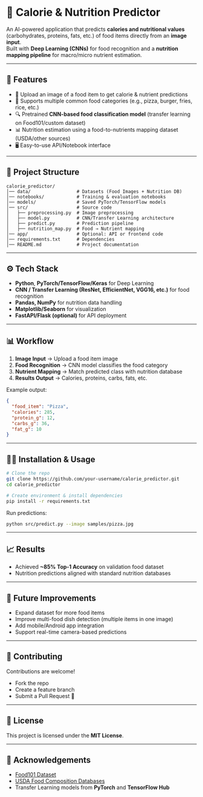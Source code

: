 # 🍔 Calorie & Nutrition Predictor

An AI-powered application that predicts **calories and nutritional values** (carbohydrates, proteins, fats, etc.) of food items directly from an **image input**.  
Built with **Deep Learning (CNNs)** for food recognition and a **nutrition mapping pipeline** for macro/micro nutrient estimation.

---

## 🚀 Features
- 📸 Upload an image of a food item to get calorie & nutrient predictions  
- 🍕 Supports multiple common food categories (e.g., pizza, burger, fries, rice, etc.)  
- 🔍 Pretrained **CNN-based food classification model** (transfer learning on Food101/custom dataset)  
- 📊 Nutrition estimation using a food-to-nutrients mapping dataset (USDA/other sources)  
- 🖥️ Easy-to-use API/Notebook interface  

---

## 📂 Project Structure
```
calorie_predictor/
│── data/                 # Datasets (Food Images + Nutrition DB)
│── notebooks/            # Training & evaluation notebooks
│── models/               # Saved PyTorch/TensorFlow models
│── src/                  # Source code
│   ├── preprocessing.py  # Image preprocessing
│   ├── model.py          # CNN/Transfer Learning architecture
│   ├── predict.py        # Prediction pipeline
│   ├── nutrition_map.py  # Food → Nutrient mapping
│── app/                  # Optional: API or frontend code
│── requirements.txt      # Dependencies
│── README.md             # Project documentation
```

---

## ⚙️ Tech Stack
- **Python**, **PyTorch/TensorFlow/Keras** for Deep Learning  
- **CNN / Transfer Learning (ResNet, EfficientNet, VGG16, etc.)** for food recognition  
- **Pandas, NumPy** for nutrition data handling  
- **Matplotlib/Seaborn** for visualization  
- **FastAPI/Flask (optional)** for API deployment  

---

## 📊 Workflow
1. **Image Input** → Upload a food item image  
2. **Food Recognition** → CNN model classifies the food category  
3. **Nutrient Mapping** → Match predicted class with nutrition database  
4. **Results Output** → Calories, proteins, carbs, fats, etc.  

Example output:  
```json
{
  "food_item": "Pizza",
  "calories": 285,
  "protein_g": 12,
  "carbs_g": 36,
  "fat_g": 10
}
```

---

## 🧑‍💻 Installation & Usage
```bash
# Clone the repo
git clone https://github.com/your-username/calorie_predictor.git
cd calorie_predictor

# Create environment & install dependencies
pip install -r requirements.txt
```

Run predictions:
```bash
python src/predict.py --image samples/pizza.jpg
```

---

## 📈 Results
- Achieved **~85% Top-1 Accuracy** on validation food dataset  
- Nutrition predictions aligned with standard nutrition databases  

---

## 📌 Future Improvements
- Expand dataset for more food items  
- Improve multi-food dish detection (multiple items in one image)  
- Add mobile/Android app integration  
- Support real-time camera-based predictions  

---

## 🤝 Contributing
Contributions are welcome!  
- Fork the repo  
- Create a feature branch  
- Submit a Pull Request 🚀  

---

## 📜 License
This project is licensed under the **MIT License**.  

---

## 🙌 Acknowledgements
- [Food101 Dataset](https://www.vision.ee.ethz.ch/datasets_extra/food-101/)  
- [USDA Food Composition Databases](https://fdc.nal.usda.gov/)  
- Transfer Learning models from **PyTorch** and **TensorFlow Hub**  
